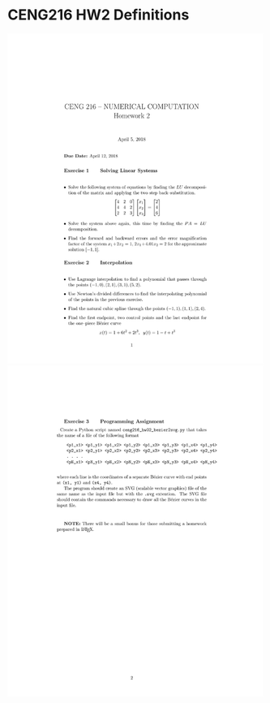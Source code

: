 # CENG216 HW2 Definitions

![alt text](https://github.com/feyil/CENG216/blob/master/HW2/HW2%20Definitions/hw02-1.jpg "Page 1")
![alt text](https://github.com/feyil/CENG216/blob/master/HW2/HW2%20Definitions/hw02-2.jpg "Page 2")
